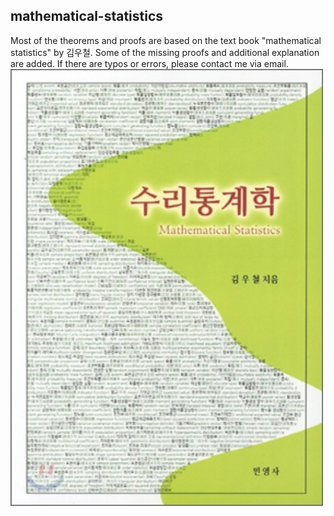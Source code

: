 ## mathematical-statistics
Most of the theorems and proofs are based on the text book "mathematical statistics" by 김우철. Some of the missing proofs and additional explanation are added. If there are typos or errors, please contact me via email.
<br />
<img align="middle" width="500" src="https://github.com/seanie12/mathematical-statistics/blob/master/images/book.png">



